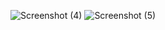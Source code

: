 ![Screenshot (4)](https://github.com/user-attachments/assets/09cf7583-0ed4-4e16-95a8-bc4b5d175739)
![Screenshot (5)](https://github.com/user-attachments/assets/9f97f249-21a2-4507-a727-e13947b9e593)
